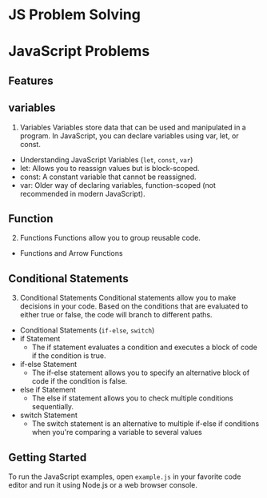 # JS Problem Solving
# JavaScript Problems

## Features
## variables

1. Variables
    Variables store data that can be used and manipulated in a program. In JavaScript, you can declare variables using var, let, or const.
  - Understanding JavaScript Variables (`let`, `const`, `var`)
  - let: Allows you to reassign values but is block-scoped.
  - const: A constant variable that cannot be reassigned.
  - var: Older way of declaring variables, function-scoped (not recommended in modern JavaScript).

## Function

2. Functions
    Functions allow you to group reusable code.
  - Functions and Arrow Functions

## Conditional Statements

3. Conditional Statements
    Conditional statements allow you to make decisions in your code. Based on the conditions that are evaluated to either true or false, the code will branch to different paths.
  - Conditional Statements (`if-else`, `switch`)
  - if Statement
       * The if statement evaluates a condition and executes a block of code if the condition is true.
  - if-else Statement
       * The if-else statement allows you to specify an alternative block of code if the condition is false.
  - else if Statement
       * The else if statement allows you to check multiple conditions sequentially.
  - switch Statement
       * The switch statement is an alternative to multiple if-else if conditions when you're comparing a variable to 
         several values
## Getting Started

To run the JavaScript examples, open `example.js` in your favorite code editor and run it using Node.js or a web browser console.

